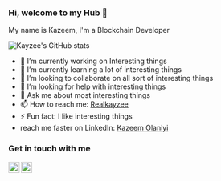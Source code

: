 ### Hi, welcome to my Hub 👋

My name is Kazeem, I'm a Blockchain Developer

![Kayzee's GitHub stats](https://github-readme-stats.vercel.app/api?username=Realkayzee&show_icons=true&theme=radical&hide=contribs&count_private=true&rank_icon=github)


- 🔭 I’m currently working on Interesting things
- 🌱 I’m currently learning a lot of interesting things
- 👯 I’m looking to collaborate on all sort of interesting things
- 🤔 I’m looking for help with interesting things
- 💬 Ask me about most interesting things
- 📫 How to reach me: [Realkayzee](https://twitter.com/Real_kayzee1)
- ⚡ Fun fact: I like interesting things
- reach me faster on LinkedIn: [Kazeem Olaniyi](https://www.linkedin.com/in/kazeem-olaniyi-9a9943155)


### Get in touch with me
<a href="https://twitter.com/Real_kayzee1">
  <img align="left" alt="Kayzee | Twitter" width="22px" src="https://upload.wikimedia.org/wikipedia/commons/6/6f/Logo_of_Twitter.svg" />
</a>

<a href="https://www.linkedin.com/in/kazeem-olaniyi-9a9943155/">
  <img align="left" alt="Olaniyi Kazeem LinkedIN" width="22px" src="https://www.nicepng.com/png/detail/916-9162764_download-icon-linkedin-svg-eps-png-psd-ai.png" />
</a>

